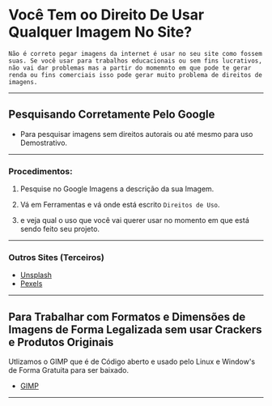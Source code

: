 # Você Tem oo Direito De Usar Qualquer Imagem No Site?

`Não é correto pegar imagens da internet é usar no seu site como fossem suas. Se você usar para trabalhos educacionais ou sem fins lucrativos, não vai dar problemas mas a partir do momemnto em que pode te gerar renda ou fins comerciais isso pode gerar muito problema de direitos de imagens.`

---

## Pesquisando Corretamente Pelo Google

- Para pesquisar imagens sem direitos autorais ou até mesmo para uso Demostrativo.

---
### Procedimentos:
1. Pesquise no Google Imagens a descrição da sua Imagem.

2. Vá em Ferramentas e vá onde  está escrito `Direitos de Uso`.

3. e veja qual o uso que você vai querer usar no momento em que está sendo feito seu projeto.

---
### Outros Sites (Terceiros)

- [Unsplash](https://unsplash.com/pt-br)
- [Pexels](https://www.pexels.com/pt-br/)
---

## Para Trabalhar com Formatos e Dimensões de Imagens de Forma Legalizada sem usar Crackers e Produtos Originais

Utlizamos o GIMP que é de Código aberto e usado pelo Linux e Window's de Forma Gratuita para ser baixado.

- [GIMP](https://www.gimp.org/downloads/)

---